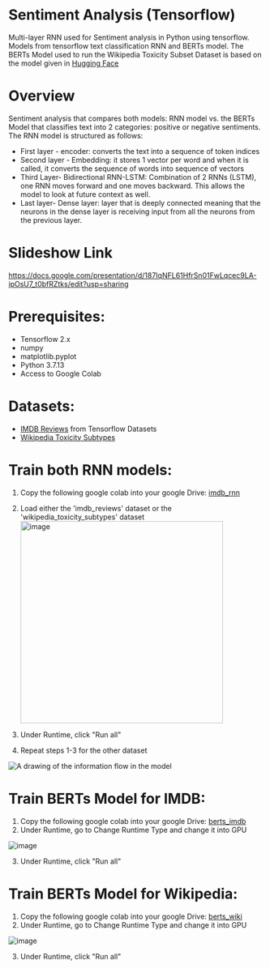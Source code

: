 # Sentiment Analysis (Tensorflow)
Multi-layer RNN used for Sentiment analysis in Python using tensorflow.
Models from tensorflow text classification RNN and BERTs model. 
The BERTs Model used to run the Wikipedia Toxicity Subset Dataset is based on the model given in [Hugging Face](https://huggingface.co/docs/transformers/tasks/sequence_classification)

# Overview
Sentiment analysis that compares both models: RNN model vs. the BERTs Model that classifies text into 2 categories: positive or negative sentiments. The RNN model is structured as follows:
- First layer - encoder: converts the text into a sequence of token indices
- Second layer - Embedding: it stores 1 vector per word and when it is called, it converts the sequence of words into sequence of vectors
- Third Layer- Bidirectional RNN-LSTM: Combination of 2 RNNs (LSTM), one RNN moves forward and one moves backward. This allows the model to look at future context as well. 
- Last layer- Dense layer: layer that is deeply connected meaning that the neurons in the dense layer is receiving input from all the neurons from the previous layer. 

# Slideshow Link 

https://docs.google.com/presentation/d/187IqNFL61HfrSn01FwLqcec9LA-ipOsU7_t0bfRZtks/edit?usp=sharing


# Prerequisites:
- Tensorflow 2.x
- numpy
- matplotlib.pyplot
- Python 3.7.13
- Access to Google Colab

# Datasets:
- [IMDB Reviews](https://www.tensorflow.org/datasets/catalog/imdb_reviews) from Tensorflow Datasets
- [Wikipedia Toxicity Subtypes](https://www.tensorflow.org/datasets/catalog/wikiann)

# Train both RNN models: 
1. Copy the following google colab into your google Drive: [imdb_rnn](https://colab.research.google.com/drive/1z5yFfh1SqE7SpAu8AFBCENeHsjrXmZDs?authuser=1)
2. Load either the 'imdb_reviews' dataset or the 'wikipedia_toxicity_subtypes' dataset <img width="399" alt="image" src="https://user-images.githubusercontent.com/69744332/184056424-f62782b0-1ce9-4be7-820d-1f0f0628b670.png">

3. Under Runtime, click "Run all"
4. Repeat steps 1-3 for the other dataset


![A drawing of the information flow in the model](https://github.com/tensorflow/text/blob/master/docs/tutorials/images/bidirectional.png?raw=1)

# Train BERTs Model for IMDB:
1. Copy the following google colab into your google Drive: [berts_imdb](https://colab.research.google.com/github/tensorflow/text/blob/master/docs/tutorials/classify_text_with_bert.ipynb#scrollTo=4_NEJlxKKjyI)
2. Under Runtime, go to Change Runtime Type and change it into GPU

![image](https://user-images.githubusercontent.com/84884991/184053028-bb3d9dc9-95fd-40ab-b822-0ece462fcd7e.png)

3. Under Runtime, click "Run all"

# Train BERTs Model for Wikipedia:
1. Copy the following google colab into your google Drive: [berts_wiki](https://colab.research.google.com/drive/1PAd3amrW5PhMd_azZp3SJ_ZD4ncXn3fP?authuser=1)
2. Under Runtime, go to Change Runtime Type and change it into GPU

![image](https://user-images.githubusercontent.com/84884991/184053028-bb3d9dc9-95fd-40ab-b822-0ece462fcd7e.png)

3. Under Runtime, click "Run all"




